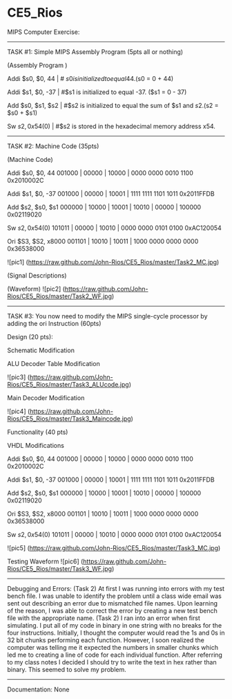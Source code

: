 CE5_Rios
========

MIPS Computer Exercise:

__________________________________________________________________________

TASK #1: Simple MIPS Assembly Program (5pts all or nothing) 

(Assembly Program )

Addi $s0, $0, 44	|	# $s0 is initialized to equal 44. ($s0 = 0 + 44)

Addi $s1, $0, -37	| #$s1 is initialized to equal -37. ($s1 = 0 - 37)

Add $s0, $s1, $s2	| #$s2 is initialized to equal the sum of $s1 and $s2. ($s2 = $s0 + $s1)

Sw $s2, 0x54($0)	| #$s2 is stored in the hexadecimal memory address x54.

___________________________________________________________________________

TASK #2: Machine Code (35pts) 

(Machine Code)

Addi $s0, $0, 44		001000 | 00000 | 10000 | 0000 0000 0010 1100		  0x2010002C

Addi $s1, $0, -37	  001000 | 00000 | 10001 | 1111 1111 1101 1011		  0x2011FFDB

Add $s2, $s0, $s1	  000000 | 10000 | 10001 | 10010 | 00000 | 100000	  0x02119020

Sw $s2, 0x54($0)	  101011 | 00000 | 10010 | 0000 0000 0101 0100		  0xAC120054

Ori $S3, $S2, x8000	001101 | 10010 | 10011 | 1000 0000 0000 0000		  0x36538000

![pic1] (https://raw.github.com/John-Rios/CE5_Rios/master/Task2_MC.jpg)

(Signal Descriptions) 
 
(Waveform)
![pic2] (https://raw.github.com/John-Rios/CE5_Rios/master/Task2_WF.jpg)

____________________________________________________________________________

TASK #3: You now need to modify the MIPS single-cycle processor by adding the ori 
Instruction (60pts) 

 Design (20 pts): 
 
  Schematic Modification 
  
  ALU Decoder Table Modification 
  
  ![pic3] (https://raw.github.com/John-Rios/CE5_Rios/master/Task3_ALUcode.jpg)

  Main Decoder Modification 
  
  ![pic4] (https://raw.github.com/John-Rios/CE5_Rios/master/Task3_Maincode.jpg)
  
   Functionality (40 pts) 

 VHDL Modifications 

Addi $s0, $0, 44		001000 | 00000 | 10000 | 0000 0000 0010 1100		0x2010002C

Addi $s1, $0, -37	001000 | 00000 | 10001 | 1111 1111 1101 1011		0x2011FFDB

Add $s2, $s0, $s1	000000 | 10000 | 10001 | 10010 | 00000 | 100000	0x02119020

Ori $S3, $S2, x8000	001101 | 10010 | 10011 | 1000 0000 0000 0000		0x36538000

Sw $s2, 0x54($0)	101011 | 00000 | 10010 | 0000 0000 0101 0100		0xAC120054

![pic5] (https://raw.github.com/John-Rios/CE5_Rios/master/Task3_MC.jpg)

Testing Waveform
![pic6] (https://raw.github.com/John-Rios/CE5_Rios/master/Task3_WF.jpg)


____________________________

Debugging and Errors: (Task 2) At first I was running into errors with my test bench file. I was unable to identify the problem until a class wide email was sent out describing an error due to mismatched file names. Upon learning of the reason, I was able to correct the error by creating a new test bench file with the appropriate name. (Task 2) I ran into an error when first simulating. I put all of my code in binary in one string with no breaks for the four instructions. Initially, I thought the computer would read the 1s and 0s in 32 bit chunks performing each function. However, I soon realized the computer was telling me it expected the numbers in smaller chunks which led me to creating a line of code for each individual function. After referring to my class notes I decided I should try to write the text in hex rather than binary. This seemed to solve my problem. 

____________________________

Documentation: None
